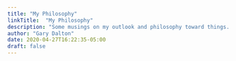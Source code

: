 ```yaml
---
title: "My Philosophy"
linkTitle:  "My Philosophy"
description: "Some musings on my outlook and philosophy toward things. It may inform some other thoughts that I have."
author: "Gary Dalton"
date: 2020-04-27T16:22:35-05:00
draft: false
---
```





